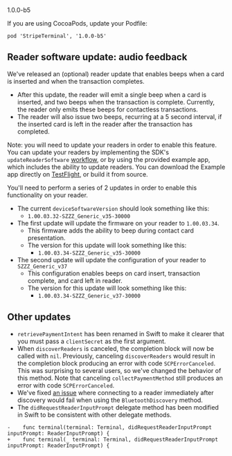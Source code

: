 1.0.0-b5

If you are using CocoaPods, update your Podfile:
```
pod 'StripeTerminal', '1.0.0-b5'
```

## Reader software update: audio feedback
We've released an (optional) reader update that enables beeps when a card is inserted and when the transaction completes.
- After this update, the reader will emit a single beep when a card is inserted, and two beeps when the transaction is complete. Currently, the reader only emits these beeps for contactless transactions.
- The reader will also issue two beeps, recurring at a 5 second interval, if the inserted card is left in the reader after the transaction has completed.

Note: you will need to update your readers in order to enable this feature. You can update your readers by implementing the SDK's `updateReaderSoftware` [workflow](https://stripe.com/docs/terminal/ios/workflows#reader-updates), or by using the provided example app, which includes the ability to update readers. You can download the Example app directly on [TestFlight](https://testflight.apple.com/join/NYXuDNuT), or build it from source.

You'll need to perform a series of 2 updates in order to enable this functionality on your reader.

- The current `deviceSoftwareVersion` should look something like this:
  - `1.00.03.32-SZZZ_Generic_v35-30000`
- The first update will update the firmware on your reader to `1.00.03.34`.
  - This firmware adds the ability to beep during contact card presentation.
  - The version for this update will look something like this:
    - `1.00.03.34-SZZZ_Generic_v35-30000`
- The second update will update the configuration of your reader to `SZZZ_Generic_v37`
  - This configuration enables beeps on card insert, transaction complete, and card left in reader.
  - The version for this update will look something like this:
    - `1.00.03.34-SZZZ_Generic_v37-30000`

## Other updates
- `retrievePaymentIntent` has been renamed in Swift to make it clearer that you must pass a `clientSecret` as the first argument.
- When `discoverReaders` is canceled, the completion block will now be called with `nil`. Previously, canceling `discoverReaders` would result in the completion block producing an error with code `SCPErrorCanceled`. This was surprising to several users, so we've changed the behavior of this method. Note that canceling `collectPaymentMethod` still produces an error with code `SCPErrorCanceled`.
- We've fixed [an issue](https://github.com/stripe/stripe-terminal-ios/issues/16) where connecting to a reader immediately after discovery would fail when using the `BluetoothDiscovery` method.
- The `didRequestReaderInputPrompt` delegate method has been modified in Swift to be consistent with other delegate methods.
```
-    func terminal(terminal: Terminal, didRequestReaderInputPrompt inputPrompt: ReaderInputPrompt) {
+    func terminal(_ terminal: Terminal, didRequestReaderInputPrompt inputPrompt: ReaderInputPrompt) {
```

